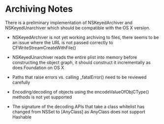 # Archiving Notes

There is a preliminary implementation of NSKeyedArchiver and NSKeyedUnarchiver which should be compatible with the OS X version.

* NSKeyedArchiver is not yet working archiving to files, there seems to be an issue where the URL is not passed correctly to CFWriteStreamCreateWithFile()

* NSKeyedUnarchiver reads the entire plist into memory before constructing the object graph, it should construct it incrementally as does Foundation on OS X

* Paths that raise errors vs. calling _fatalError() need to be reviewed carefully

* Encoding/decoding of objects using the encodeValueOfObjCType() methods is not yet supported

* The signature of the decoding APIs that take a class whitelist has changed from NSSet to [AnyClass] as AnyClass does not support Hashable


